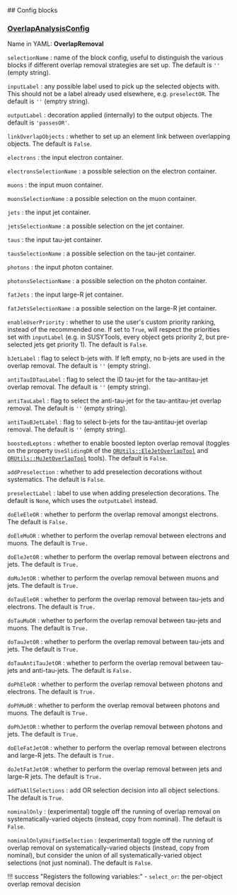 <!---
## Make-methods

### [makeOverlapAnalysisConfig](https://acode-browser1.usatlas.bnl.gov/lxr/source/athena/PhysicsAnalysis/Algorithms/AsgAnalysisAlgorithms/python/OverlapAnalysisConfig.py)

`seq`
:   the config sequence.

`postfix`
:   a postfix to apply to decorations and algorithm names. Typically not needed here.

`inputLabel`
:   any possible label used to pick up the selected objects with. This should not be a label already used elsewhere, e.g. `preselectOR`.

`outputLabel`
:   decoration applied (internally) to the output objects, e.g. `passesOR`.

`linkOverlapObjects`
:   whether to set up an element link between overlapping objects. The default is `False`.

`doEleEleOR`
:   whether to set up the electron-electron overlap removal (instance of [`ORUtils::EleEleOverlapTool`](https://acode-browser1.usatlas.bnl.gov/lxr/source/athena/PhysicsAnalysis/AnalysisCommon/AssociationUtils/Root/EleEleOverlapTool.cxx)). The default is `False`.

`electrons`
:   the input electron container, with a possible selection, in the format `container` or `container.selection`.

`muons`
:   the input muon container, with a possible selection, in the format `container` or `container.selection`.

`jets`
:   the input jet container, with a possible selection, in the format `container` or `container.selection`.

`taus`
:   the input tau-jet container, with a possible selection, in the format `container` or `container.selection`.

`photons`
:   the input photon container, with a possible selection, in the format `container` or `container.selection`.

`fatJets`
:   the input large-R jet container, with a possible selection, in the format `container` or `container.selection`.

`enableUserPriority`
:   whether to use the user's custom priority ranking, instead of the recommended one. If set to `True`, will respect the priorities set with `inputLabel` (e.g. in SUSYTools, every object gets priority 2, but pre-selected jets get priority 1). The default is `False`.

`bJetLabel`
:   flag to select b-jets with. If left empty, no b-jets are used in the overlap removal. The default is `''` (empty string).

`doTauAntiTauJetOR`
:   whether to set up an instance of [`ORUtils::TauAntiTauJetOverlapTool`](https://acode-browser1.usatlas.bnl.gov/lxr/source/athena/PhysicsAnalysis/AnalysisCommon/AssociationUtils/Root/TauAntiTauJetOverlapTool.cxx). The default is `False`.

`antiTauIDTauLabel`
:   flag to select the ID tau-jet for the tau-antitau-jet overlap removal. The default is `''` (empty string).

`antiTauLabel`
:   flag to select the anti-tau-jet for the tau-antitau-jet overlap removal. The default is `''` (empty string).

`antiTauBJetLabel`
:   flag to select b-jets for the tau-antitau-jet overlap removal. The default is `''` (empty string).

`boostedLeptons`
:   whether to enable boosted lepton overlap removal (toggles on the property `UseSlidingDR` of the [`ORUtils::EleJetOverlapTool`](https://acode-browser1.usatlas.bnl.gov/lxr/source/athena/PhysicsAnalysis/AnalysisCommon/AssociationUtils/Root/EleJetOverlapTool.cxx) and [`ORUtils::MuJetOverlapTool`](https://acode-browser1.usatlas.bnl.gov/lxr/source/athena/PhysicsAnalysis/AnalysisCommon/AssociationUtils/Root/MuJetOverlapTool.cxx) tools). The default is `False`.

`configName`
:   name of the block config, useful to distinguish the various blocks if different overlap removal strategies are set up. The default is `OverlapRemoval`.

!!! success "Registers the following variables:"
    - `select_or`: the per-object overlap removal decision

!!! tip
    It is also possible to pass a number of systematics-independent selections (event-level or per-object) to the overlap removal procedure. These are however not available from the `makeOverlapAnalysisConfig` method, and instead users must modify the config sequence directly. More details in [athena!65523](https://gitlab.cern.ch/atlas/athena/-/merge_requests/65523).
--->

## Config blocks

### [OverlapAnalysisConfig](https://acode-browser1.usatlas.bnl.gov/lxr/source/athena/PhysicsAnalysis/Algorithms/AsgAnalysisAlgorithms/python/OverlapAnalysisConfig.py)
Name in YAML: **OverlapRemoval**

`selectionName`
:   name of the block config, useful to distinguish the various blocks if different overlap removal strategies are set up. The default is `''` (empty string).

`inputLabel`
:   any possible label used to pick up the selected objects with. This should not be a label already used elsewhere, e.g. `preselectOR`. The default is `''` (emptry string).

`outputLabel`
:   decoration applied (internally) to the output objects. The default is `'passesOR'`.

`linkOverlapObjects`
:   whether to set up an element link between overlapping objects. The default is `False`.

`electrons`
:   the input electron container.

`electronsSelectionName`
:   a possible selection on the electron container.

`muons`
:   the input muon container.

`muonsSelectionName`
:   a possible selection on the muon container.

`jets`
:   the input jet container.

`jetsSelectionName`
:   a possible selection on the jet container.

`taus`
:   the input tau-jet container.

`tausSelectionName`
:   a possible selection on the tau-jet container.

`photons`
:   the input photon container.

`photonsSelectionName`
:   a possible selection on the photon container.

`fatJets`
:   the input large-R jet container.

`fatJetsSelectionName`
:   a possible selection on the large-R jet container.

`enableUserPriority`
:   whether to use the user's custom priority ranking, instead of the recommended one. If set to `True`, will respect the priorities set with `inputLabel` (e.g. in SUSYTools, every object gets priority 2, but pre-selected jets get priority 1). The default is `False`.

`bJetLabel`
:   flag to select b-jets with. If left empty, no b-jets are used in the overlap removal. The default is `''` (empty string).

`antiTauIDTauLabel`
:   flag to select the ID tau-jet for the tau-antitau-jet overlap removal. The default is `''` (empty string).

`antiTauLabel`
:   flag to select the anti-tau-jet for the tau-antitau-jet overlap removal. The default is `''` (empty string).

`antiTauBJetLabel`
:   flag to select b-jets for the tau-antitau-jet overlap removal. The default is `''` (empty string).

`boostedLeptons`
:   whether to enable boosted lepton overlap removal (toggles on the property `UseSlidingDR` of the [`ORUtils::EleJetOverlapTool`](https://acode-browser1.usatlas.bnl.gov/lxr/source/athena/PhysicsAnalysis/AnalysisCommon/AssociationUtils/Root/EleJetOverlapTool.cxx) and [`ORUtils::MuJetOverlapTool`](https://acode-browser1.usatlas.bnl.gov/lxr/source/athena/PhysicsAnalysis/AnalysisCommon/AssociationUtils/Root/MuJetOverlapTool.cxx) tools). The default is `False`.

`addPreselection`
:   whether to add preselection decorations without systematics. The default is `False`.

`preselectLabel`
:   label to use when adding preselection decorations. The default is `None`, which uses the `outputLabel` instead.

`doEleEleOR`
:   whether to perform the overlap removal amongst electrons. The default is `False.`

`doEleMuOR`
:   whether to perform the overlap removal between electrons and muons. The default is `True.`

`doEleJetOR`
:   whether to perform the overlap removal between electrons and jets. The default is `True.`

`doMuJetOR`
:   whether to perform the overlap removal between muons and jets. The default is `True.`

`doTauEleOR`
:   whether to perform the overlap removal between tau-jets and electrons. The default is `True.`

`doTauMuOR`
:   whether to perform the overlap removal between tau-jets and muons. The default is `True.`

`doTauJetOR`
:   whether to perform the overlap removal between tau-jets and jets. The default is `True.`

`doTauAntiTauJetOR`
:   whether to perform the overlap removal between tau-jets and anti-tau-jets. The default is `False.`

`doPhEleOR`
:   whether to perform the overlap removal between photons and electrons. The default is `True.`

`doPhMuOR`
:   whether to perform the overlap removal between photons and muons. The default is `True.`

`doPhJetOR`
:   whether to perform the overlap removal between photons and jets. The default is `True.`

`doEleFatJetOR`
:   whether to perform the overlap removal between electrons and large-R jets. The default is `True.`

`doJetFatJetOR`
:   whether to perform the overlap removal between jets and large-R jets. The default is `True.`

`addToAllSelections`
:   add OR selection decision into all object selections. The default is `True`.

`nominalOnly`
:   (experimental) toggle off the running of overlap removal on systematically-varied objects (instead, copy from nominal). The default is `False`.

`nominalOnlyUnifiedSelection`
:   (experimental) toggle off the running of overlap removal on systematically-varied objects (instead, copy from nominal), but consider the union of all systematically-varied object selections (not just nominal). The default is `False`.

!!! success "Registers the following variables:"
    - `select_or`: the per-object overlap removal decision
